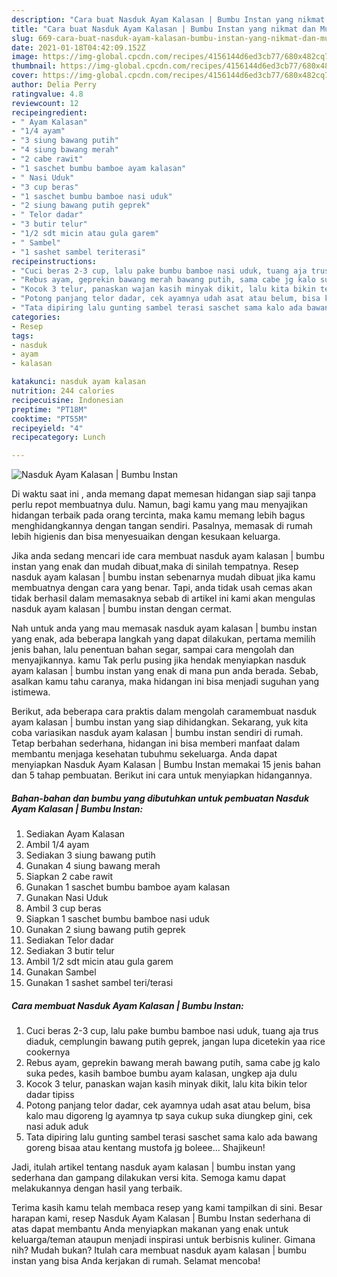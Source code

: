 ```yaml
---
description: "Cara buat Nasduk Ayam Kalasan | Bumbu Instan yang nikmat dan Mudah Dibuat"
title: "Cara buat Nasduk Ayam Kalasan | Bumbu Instan yang nikmat dan Mudah Dibuat"
slug: 669-cara-buat-nasduk-ayam-kalasan-bumbu-instan-yang-nikmat-dan-mudah-dibuat
date: 2021-01-18T04:42:09.152Z
image: https://img-global.cpcdn.com/recipes/4156144d6ed3cb77/680x482cq70/nasduk-ayam-kalasan-bumbu-instan-foto-resep-utama.jpg
thumbnail: https://img-global.cpcdn.com/recipes/4156144d6ed3cb77/680x482cq70/nasduk-ayam-kalasan-bumbu-instan-foto-resep-utama.jpg
cover: https://img-global.cpcdn.com/recipes/4156144d6ed3cb77/680x482cq70/nasduk-ayam-kalasan-bumbu-instan-foto-resep-utama.jpg
author: Delia Perry
ratingvalue: 4.8
reviewcount: 12
recipeingredient:
- " Ayam Kalasan"
- "1/4 ayam"
- "3 siung bawang putih"
- "4 siung bawang merah"
- "2 cabe rawit"
- "1 saschet bumbu bamboe ayam kalasan"
- " Nasi Uduk"
- "3 cup beras"
- "1 saschet bumbu bamboe nasi uduk"
- "2 siung bawang putih geprek"
- " Telor dadar"
- "3 butir telur"
- "1/2 sdt micin atau gula garem"
- " Sambel"
- "1 sashet sambel teriterasi"
recipeinstructions:
- "Cuci beras 2-3 cup, lalu pake bumbu bamboe nasi uduk, tuang aja trus diaduk, cemplungin bawang putih geprek, jangan lupa dicetekin yaa rice cookernya"
- "Rebus ayam, geprekin bawang merah bawang putih, sama cabe jg kalo suka pedes, kasih bamboe bumbu ayam kalasan, ungkep aja dulu"
- "Kocok 3 telur, panaskan wajan kasih minyak dikit, lalu kita bikin telor dadar tipiss"
- "Potong panjang telor dadar, cek ayamnya udah asat atau belum, bisa kalo mau digoreng lg ayamnya tp saya cukup suka diungkep gini, cek nasi aduk aduk"
- "Tata dipiring lalu gunting sambel terasi saschet sama kalo ada bawang goreng bisaa atau kentang mustofa jg boleee... Shajikeun!"
categories:
- Resep
tags:
- nasduk
- ayam
- kalasan

katakunci: nasduk ayam kalasan 
nutrition: 244 calories
recipecuisine: Indonesian
preptime: "PT18M"
cooktime: "PT55M"
recipeyield: "4"
recipecategory: Lunch

---
```



![Nasduk Ayam Kalasan | Bumbu Instan](https://img-global.cpcdn.com/recipes/4156144d6ed3cb77/680x482cq70/nasduk-ayam-kalasan-bumbu-instan-foto-resep-utama.jpg)

Di waktu  saat ini , anda memang dapat memesan hidangan siap saji tanpa perlu repot membuatnya dulu. Namun, bagi kamu yang mau menyajikan hidangan terbaik pada orang tercinta, maka kamu memang lebih bagus menghidangkannya dengan tangan sendiri. Pasalnya, memasak di rumah lebih higienis dan bisa menyesuaikan dengan kesukaan keluarga.

Jika anda sedang mencari ide cara membuat nasduk ayam kalasan | bumbu instan yang enak dan mudah dibuat,maka di sinilah tempatnya. Resep nasduk ayam kalasan | bumbu instan  sebenarnya mudah dibuat jika kamu membuatnya dengan cara yang benar. Tapi, anda tidak usah cemas akan tidak berhasil dalam memasaknya 
sebab di artikel ini kami akan mengulas nasduk ayam kalasan | bumbu instan dengan cermat.  



Nah untuk anda yang mau memasak nasduk ayam kalasan | bumbu instan yang enak, ada beberapa langkah yang dapat dilakukan, pertama memilih jenis bahan, lalu penentuan bahan segar, sampai cara mengolah dan menyajikannya. kamu Tak perlu pusing jika hendak menyiapkan nasduk ayam kalasan | bumbu instan yang enak di mana pun anda berada. Sebab, asalkan kamu  tahu caranya, maka hidangan ini bisa menjadi suguhan yang istimewa.

Berikut, ada beberapa cara praktis  dalam mengolah caramembuat nasduk ayam kalasan | bumbu instan yang siap dihidangkan. Sekarang, yuk kita coba variasikan nasduk ayam kalasan | bumbu instan sendiri di rumah. Tetap berbahan sederhana, hidangan ini bisa memberi manfaat dalam membantu menjaga kesehatan tubuhmu sekeluarga. Anda dapat menyiapkan Nasduk Ayam Kalasan | Bumbu Instan memakai 15 jenis bahan dan 5 tahap pembuatan. Berikut ini cara untuk menyiapkan hidangannya.

<!--inarticleads1-->

##### Bahan-bahan dan bumbu yang dibutuhkan untuk pembuatan Nasduk Ayam Kalasan | Bumbu Instan:

1. Sediakan  Ayam Kalasan
1. Ambil 1/4 ayam
1. Sediakan 3 siung bawang putih
1. Gunakan 4 siung bawang merah
1. Siapkan 2 cabe rawit
1. Gunakan 1 saschet bumbu bamboe ayam kalasan
1. Gunakan  Nasi Uduk
1. Ambil 3 cup beras
1. Siapkan 1 saschet bumbu bamboe nasi uduk
1. Gunakan 2 siung bawang putih geprek
1. Sediakan  Telor dadar
1. Sediakan 3 butir telur
1. Ambil 1/2 sdt micin atau gula garem
1. Gunakan  Sambel
1. Gunakan 1 sashet sambel teri/terasi




<!--inarticleads2-->

##### Cara membuat Nasduk Ayam Kalasan | Bumbu Instan:

1. Cuci beras 2-3 cup, lalu pake bumbu bamboe nasi uduk, tuang aja trus diaduk, cemplungin bawang putih geprek, jangan lupa dicetekin yaa rice cookernya
1. Rebus ayam, geprekin bawang merah bawang putih, sama cabe jg kalo suka pedes, kasih bamboe bumbu ayam kalasan, ungkep aja dulu
1. Kocok 3 telur, panaskan wajan kasih minyak dikit, lalu kita bikin telor dadar tipiss
1. Potong panjang telor dadar, cek ayamnya udah asat atau belum, bisa kalo mau digoreng lg ayamnya tp saya cukup suka diungkep gini, cek nasi aduk aduk
1. Tata dipiring lalu gunting sambel terasi saschet sama kalo ada bawang goreng bisaa atau kentang mustofa jg boleee... Shajikeun!




Jadi, itulah artikel tentang  nasduk ayam kalasan | bumbu instan  yang sederhana dan gampang dilakukan versi kita. Semoga kamu dapat melakukannya dengan hasil yang terbaik. 

Terima kasih kamu telah membaca resep yang kami tampilkan di sini. Besar harapan kami, resep  Nasduk Ayam Kalasan | Bumbu Instan sederhana di atas dapat membantu Anda menyiapkan makanan yang enak untuk keluarga/teman ataupun menjadi inspirasi untuk berbisnis kuliner. Gimana nih? Mudah bukan? Itulah cara membuat nasduk ayam kalasan | bumbu instan yang bisa Anda kerjakan di rumah. Selamat mencoba!

